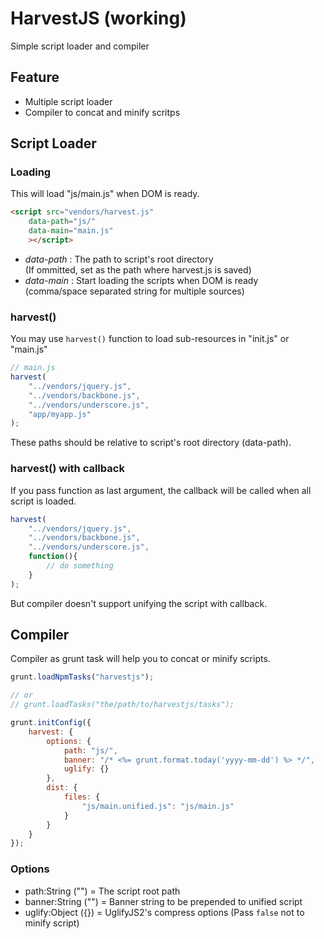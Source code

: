 # HarvestJS (working)

Simple script loader and compiler

## Feature

- Multiple script loader
- Compiler to concat and minify scritps

## Script Loader

### Loading

This will load "js/main.js" when DOM is ready.

```html
<script src="vendors/harvest.js" 
    data-path="js/" 
    data-main="main.js"
    ></script>
```

- *data-path* : The path to script's root directory  
  (If ommitted, set as the path where harvest.js is saved)
- *data-main* : Start loading the scripts when DOM is ready  
  (comma/space separated string for multiple sources)


### harvest()

You may use `harvest()` function to load sub-resources in "init.js" or "main.js"

```javascript
// main.js
harvest(
    "../vendors/jquery.js",
    "../vendors/backbone.js",
    "../vendors/underscore.js",
    "app/myapp.js"
);
```
These paths should be relative to script's root directory (data-path).

### harvest() with callback

If you pass function as last argument, the callback will be called when all script is loaded.

```javascript
harvest(
    "../vendors/jquery.js",
    "../vendors/backbone.js",
    "../vendors/underscore.js",
    function(){
        // do something
    }
);
```

But compiler doesn't support unifying the script with callback.

## Compiler

Compiler as grunt task will help you to concat or minify scripts.

```javascript
grunt.loadNpmTasks("harvestjs");

// or 
// grunt.loadTasks("the/path/to/harvestjs/tasks");

grunt.initConfig({
    harvest: {
        options: {
            path: "js/",
            banner: "/* <%= grunt.format.today('yyyy-mm-dd') %> */",
            uglify: {}
        },
        dist: {
            files: {
                "js/main.unified.js": "js/main.js"
            }
        }
    }
});

```

### Options

- path:String ("") = The script root path
- banner:String ("") = Banner string to be prepended to unified script
- uglify:Object ({}) = UglifyJS2's compress options (Pass `false` not to minify script)



